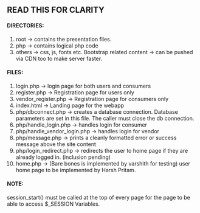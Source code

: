 ## READ THIS FOR CLARITY
#### DIRECTORIES:
1. root -> contains the presentation files. 
2. php -> contains logical php code
3. others -> css, js, fonts etc. Bootstrap related content -> can be pushed via CDN too to make server faster.

#### FILES:
1. login.php -> login page for both users and consumers
2. register.php -> Registration page for users only
3. vendor_register.php -> Registration page for consumers only
4. index.html -> Landing page for the webapp
5. php/dbconnect.php -> creates a database connection. Database parameters are set in this file. The caller must close the db connection.
6. php/handle_login.php -> handles login for consumer
7. php/handle_vendor_login.php -> handles login for vendor
8. php/message.php -> prints a cleanly formatted error or success message above the site content
9. php/login_redirect.php -> redirects the user to home page if they are already logged in. (inclusion pending)
10. home.php -> (Bare bones is implemented by varshith for testing) user home page to be implemented by Harsh Pritam.

#### NOTE:
session_start() must be called at the top of every page for the page to be able to access $_SESSION Variables.